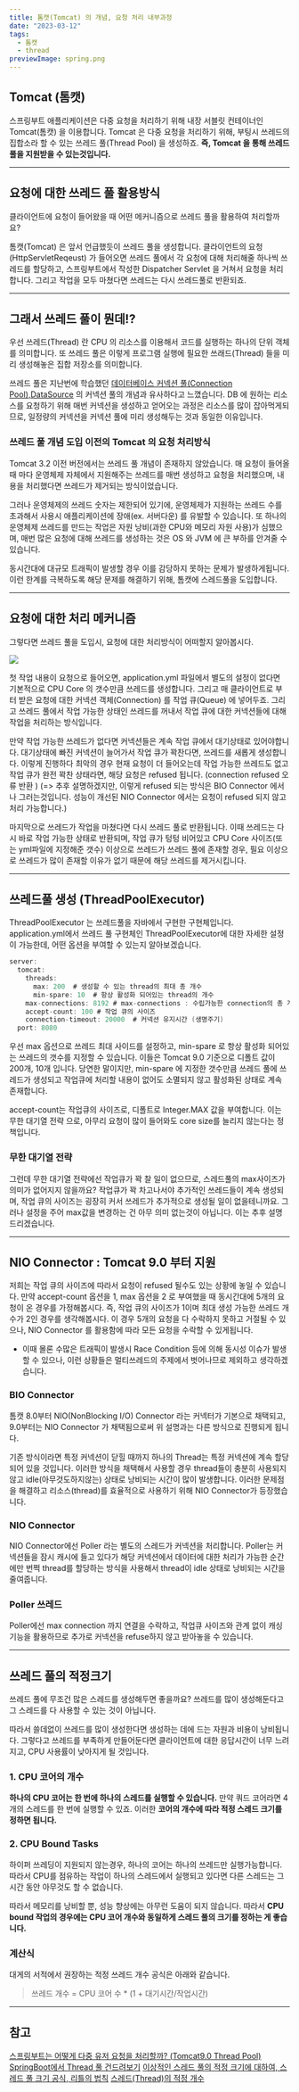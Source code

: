 ```yaml
---
title: 톰캣(Tomcat) 의 개념, 요청 처리 내부과정
date: "2023-03-12"
tags:
  - 톰캣
  - thread
previewImage: spring.png
---
```


## Tomcat (톰캣)

스프링부트 애플리케이션은 다중 요청을 처리하기 위해 내장 서블릿 컨테이너인 Tomcat(톰캣) 을 이용합니다. Tomcat 은 다중 요청을 처리하기 위해, 부팅시 쓰레드의 집합소라 할 수 있는 쓰레드 풀(Thread Pool) 을 생성하죠. **즉, Tomcat 을 통해 쓰레드풀을 지원받을 수 있는것입니다.**

---

## 요청에 대한 쓰레드 풀 활용방식

클라이언트에 요청이 들어왔을 때 어떤 메커니즘으로 쓰레드 풀을 활용하여 처리할까요?

톰캣(Tomcat) 은 앞서 언급했듯이 쓰레드 풀을 생성합니다. 클라이언트의 요청(HttpServletReqeust) 가 들어오면 쓰레드 풀에서 각 요청에 대해 처리해줄 하나씩 쓰레드를 할당하고, 스프링부트에서 작성한 Dispatcher Servlet 을 거쳐서 요청을 처리합니다. 그리고 작업을 모두 마쳤다면 쓰레드는 다시 쓰레드풀로 반환되죠.

---

## 그래서 쓰레드 풀이 뭔데!?

우선 쓰레드(Thread) 란 CPU 의 리소스를 이용해서 코드를 실행하는 하나의 단위 객체를 의미합니다. 또 쓰레드 풀은 이렇게 프로그램 실행에 필요한 쓰래드(Thread) 들을 미리 생성해놓은 집합 저장소를 의미합니다.

쓰레드 풀은 지난번에 학습했던 [데이터베이스 커넥션 풀(Connection Pool),DataSource](https://velog.io/@msung99/DB-%EC%BB%A4%EB%84%A5%EC%85%98-%ED%92%80Connection-Pool-%EA%B3%BC-DataSource-%EC%9D%B4%EB%9E%80) 의 커넥션 풀의 개념과 유사하다고 느꼈습니다. DB 에 원하는 리소스를 요청하기 위해 매번 커넥션을 생성하고 얻어오는 과정은 리소스를 많이 잡아먹게되므로, 일정량의 커넥션을 커넥션 풀에 미리 생성해두는 것과 동일한 이유입니다.

### 쓰레드 풀 개념 도입 이전의 Tomcat 의 요청 처리방식

Tomcat 3.2 이전 버전에서는 쓰레드 풀 개념이 존재하지 않았습니다. 매 요청이 들어올 때 마다 운영체제 자체에서 지원해주는 쓰레드를 매번 생성하고 요청을 처리했으며, 내용을 처리했다면 쓰레드가 제거되는 방식이었습니다.

그러나 운영체제의 쓰레드 숫자는 제한되어 있기에, 운영체제가 지원하는 쓰레드 수를 초과해서 사용시 애플리케이션에 장애(ex. 서버다운) 를 유발할 수 있습니다. 또 하나의 운영체제 쓰레드를 만드는 작업은 자원 낭비(과한 CPU와 메모리 자원 사용)가 심했으며, 매번 많은 요청에 대해 쓰레드를 생성하는 것은 OS 와 JVM 에 큰 부하를 안겨줄 수 있습니다.

동시간대에 대규모 트래픽이 발생할 경우 이를 감당하지 못하는 문제가 발생하게됩니다. 이런 한계를 극복하도록 해당 문제를 해결하기 위해, 톰캣에 스레드풀을 도입합니다.

---

## 요청에 대한 처리 메커니즘

그렇다면 쓰레드 풀을 도입시, 요청에 대한 처리방식이 어떠할지 알아봅시다.

![](https://velog.velcdn.com/images/msung99/post/21d48816-f5bc-459c-a3ca-99dfe4ff2dea/image.png)

첫 작업 내용이 요청으로 들어오면, application.yml 파일에서 별도의 설정이 없다면 기본적으로 CPU Core 의 갯수만큼 쓰레드를 생성합니다. 그리고 매 클라이언트로 부터 받은 요청에 대한 커넥션 객체(Connection) 를 작업 큐(Queue) 에 넣어두죠. 그리고 쓰레드 풀에서 작업 가능한 상태인 쓰레드를 꺼내서 작업 큐에 대한 커넥션들에 대해 작업을 처리하는 방식입니다.

만약 작업 가능한 쓰레드가 없다면 커넥션들은 계속 작업 큐에서 대기상태로 있어야합니다. 대기상태에 빠진 커넥션이 늘어가서 작업 큐가 꽉찬다면, 쓰레드를 새롭게 생성합니다. 이렇게 진행하다 최악의 경우 현재 요청이 더 들어오는데 작업 가능한 쓰레드도 없고 작업 큐가 완전 꽉찬 상태라면, 해당 요청은 refused 됩니다. (connection refused 오류 반환 )
(=> 추후 설명하겠지만, 이렇게 refused 되는 방식은 BIO Connector 에서나 그러는것입니다. 성능이 개선된 NIO Connector 에서는 요청이 refused 되지 않고 처리 가능합니다.)

마지막으로 쓰레드가 작업을 마쳤다면 다시 쓰레드 풀로 반환됩니다. 이때 쓰레드는 다시 바로 작업 가능한 상태로 반환되며, 작업 큐가 텅텅 비어있고 CPU Core 사이즈(또는 yml파일에 지정해준 갯수) 이상으로 쓰레드가 쓰레드 풀에 존재할 경우, 필요 이상으로 쓰레드가 많이 존재할 이유가 없기 때문에 해당 쓰레드를 제거시킵니다.

---

## 쓰레드풀 생성 (ThreadPoolExecutor)

ThreadPoolExecutor 는 쓰레드풀을 자바에서 구현한 구현체입니다. application.yml에서 쓰레드 풀 구현체인 ThreadPoolExecutor에 대한 자세한 설정이 가능한데, 어떤 옵션을 부여할 수 있는지 알아보겠습니다.

```java
server:
  tomcat:
    threads:
      max: 200  # 생성할 수 있는 thread의 최대 총 개수
      min-spare: 10  # 항상 활성화 되어있는 thread의 개수
    max-connections: 8192 # max-connections : 수립가능한 connection의 총 개수
    accept-count: 100 # 작업 큐의 사이즈
    connection-timeout: 20000  # 커넥션 유지시간 (생명주기)
  port: 8080
```

우선 max 옵션으로 쓰레드 최대 사이드를 설정하고, min-spare 로 항상 활성화 되어있는 쓰레드의 갯수를 지정할 수 있습니다. 이들은 Tomcat 9.0 기준으로 디폴트 값이 200개, 10개 입니다. 당연한 말이지만, min-spare 에 지정한 갯수만큼 쓰레드 풀에 쓰레드가 생성되고 작업큐에 처리할 내용이 없어도 소멸되지 않고 활성화된 상태로 계속 존재합니다.

accept-count는 작업큐의 사이즈로, 디폴트로 Integer.MAX 값을 부여합니다. 이는 무한 대기열 전략 으로, 아무리 요청이 많이 들어와도 core size를 늘리지 않는다는 정책입니다.

### 무한 대기열 전략

그런데 무한 대기열 전략에선 작업큐가 꽉 찰 일이 없으므로, 스레드풀의 max사이즈가 의미가 없어지지 않을까요? 작업큐가 꽉 차고나서야 추가적인 쓰레드들이 계속 생성되며, 작업 큐의 사이즈는 굉장히 커서 쓰레드가 추가적으로 생성될 일이 없을테니까요. 그러나 설정을 주어 max값을 변경하는 건 아무 의미 없는것이 아닙니다. 이는 추후 설명드리겠습니다.

---

## NIO Connector : Tomcat 9.0 부터 지원

저희는 작업 큐의 사이즈에 따라서 요청이 refused 될수도 있는 상황에 놓일 수 있습니다. 만약 accept-count 옵션을 1, max 옵션을 2 로 부여했을 때 동시간대에 5개의 요청이 온 경우를 가정해봅시다.
즉, 작업 큐의 사이즈가 1이며 최대 생성 가능한 쓰레드 개수가 2인 경우를 생각해봅시다. 이 경우 5개의 요청을 다 수락하지 못하고 거절될 수 있으나, NIO Connector 를 활용함에 따라 모든 요청을 수락할 수 있게됩니다.

- 이때 몰론 수많은 트래픽이 발생시 Race Condition 등에 의해 동시성 이슈가 발생할 수 있으나, 이런 상황들은 멀티쓰레드의 주제에서 벗어나므로 제외하고 생각하겠습니다.

### BIO Connector

톰캣 8.0부터 NIO(NonBlocking I/O) Connector 라는 커넥터가 기본으로 채택되고, 9.0부터는 NIO Connector 가 채택됨으로써 위 설명과는 다른 방식으로 진행되게 됩니다.

기존 방식이라면 특정 커넥션이 닫힐 때까지 하나의 Thread는 특정 커넥션에 계속 할당되어 있을 것입니다. 이러한 방식을 채택해서 사용할 경우 thread들이 충분히 사용되지 않고 idle(아무것도하지않는) 상태로 낭비되는 시간이 많이 발생합니다. 이러한 문제점을 해결하고 리소스(thread)를 효율적으로 사용하기 위해 NIO Connector가 등장했습니다.

### NIO Connector

NIO Connector에선 Poller 라는 별도의 스레드가 커넥션을 처리합니다. Poller는 커넥션들을 잠시 캐시에 들고 있다가 해당 커넥션에서 데이터에 대한 처리가 가능한 순간에만 번쩍 thread를 할당하는 방식을 사용해서 thread이 idle 상태로 낭비되는 시간을 줄여줍니다.

### Poller 쓰레드

Poller에선 max connection 까지 연결을 수락하고, 작업큐 사이즈와 관계 없이 캐싱 기능을 활용하므로 추가로 커넥션을 refuse하지 않고 받아놓을 수 있습니다.

---

## 쓰레드 풀의 적정크기

쓰레드 풀에 무조건 많은 스레드를 생성해두면 좋을까요? 쓰레드를 많이 생성해둔다고 그 스레드를 다 사용할 수 있는 것이 아닙니다.

따라서 쓸데없이 쓰레드를 많이 생성한다면 생성하는 데에 드는 자원과 비용이 낭비됩니다. 그렇다고 쓰레드를 부족하게 만들어둔다면 클라이언트에 대한 응답시간이 너무 느려지고, CPU 사용률이 낮아지게 될 것입니다.

### 1. CPU 코어의 개수

**하나의 CPU 코어는 한 번에 하나의 스레드를 실행할 수 있습니다.** 만약 쿼드 코어라면 4개의 스레드를 한 번에 실행할 수 있죠. 이러한 **코어의 개수에 따라 적정 스레드 크기를 정하면 됩니다.**

### 2. CPU Bound Tasks

하이퍼 쓰레딩이 지원되지 않는경우, 하나의 코어는 하나의 쓰레드만 실행가능합니다. 따라서 CPU를 점유하는 작업이 하나의 스레드에서 실행되고 있다면 다른 스레드는 그 시간 동안 아무것도 할 수 없습니다.

따라서 메모리를 낭비할 뿐, 성능 향상에는 아무런 도움이 되지 않습니다. 따라서 **CPU bound 작업의 경우에는 CPU 코어 개수와 동일하게 스레드 풀의 크기를 정하는 게 좋습니다.**

### 계산식

대게의 서적에서 권장하는 적정 쓰레드 개수 공식은 아래와 같습니다.

> 쓰레드 개수 = CPU 코어 수 \* (1 + 대기시간/작업시간)

---

## 참고

[스프링부트는 어떻게 다중 유저 요청을 처리할까? (Tomcat9.0 Thread Pool)](https://velog.io/@sihyung92/how-does-springboot-handle-multiple-requests)
[SpringBoot에서 Thread 풀 건드려보기](https://velog.io/@nyong_i/Thread-%ED%92%80%E3%84%B9%E3%84%B9%E3%84%B9%E3%84%B9)
[이상적인 스레드 풀의 적정 크기에 대하여, 스레드 풀 크기 공식, 리틀의 법칙](https://code-lab1.tistory.com/269?category=1272047)
[스레드(Thread)의 적정 개수](https://velog.io/@yohanblessyou/%EC%8A%A4%EB%A0%88%EB%93%9C-%ED%92%80Thread-pool%EC%9D%98-%EC%A0%81%EC%A0%95-%ED%81%AC%EA%B8%B0-feat.-%EB%A6%AC%ED%8B%80%EC%9D%98-%EB%B2%95%EC%B9%99)
